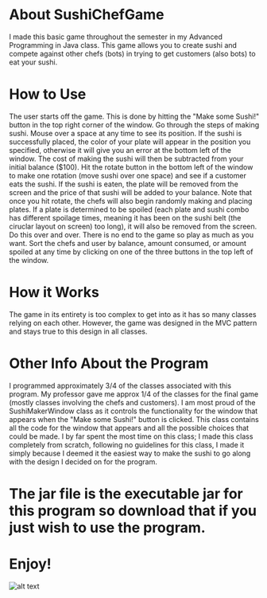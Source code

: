 # About SushiChefGame
I made this basic game throughout the semester in my Advanced Programming in Java class. This game allows you to create sushi
and compete against other chefs (bots) in trying to get customers (also bots) to eat your sushi.

# How to Use
The user starts off the game. This is done by hitting the "Make some Sushi!" button in the top right corner of the window. Go 
through the steps of making sushi. Mouse over a space at any time to see its position. If the sushi is successfully placed, 
the color of your plate will appear in the position you specified, otherwise it will give you an error at the bottom left of the 
window. The cost of making the sushi will then be subtracted from your initial balance ($100). Hit the rotate button in the bottom
left of the window to make one rotation (move sushi over one space) and see if a customer eats the sushi. If the sushi is eaten,
the plate will be removed from the screen and the price of that sushi will be added to your balance. Note that once you hit rotate,
the chefs will also begin randomly making and placing plates. If a plate is determined to be spoiled (each plate and sushi combo
has different spoilage times, meaning it has been on the sushi belt (the ciruclar layout on screen) too long), it will also be 
removed from the screen. Do this over and over. There is no end to the game so play as much as you want. Sort the chefs and user
by balance, amount consumed, or amount spoiled at any time by clicking on one of the three buttons in the top left of the window.

# How it Works
The game in its entirety is too complex to get into as it has so many classes relying on each other. However, the game was designed
in the MVC pattern and stays true to this design in all classes.

# Other Info About the Program
I programmed approximately 3/4 of the classes associated with this program. My professor gave me approx 1/4 of the classes for
the final game (mostly classes involving the chefs and customers). I am most proud of the SushiMakerWindow class as it controls
the functionality for the window that appears when the "Make some Sushi!" button is clicked. This class contains all the code
for the window that appears and all the possible choices that could be made. I by far spent the most time on this class; I made
this class completely from scratch, following no guidelines for this class, I made it simply because I deemed it the easiest way
to make the sushi to go along with the design I decided on for the program. 

# The jar file is the executable jar for this program so download that if you just wish to use the program.

# Enjoy!
![alt text](https://media.giphy.com/media/Qjt1pbcM5vMPe/giphy.gif)

